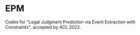 # EPM


Codes for "Legal Judgment Prediction via Event Extraction with Constraints", accepted by ACL 2022.
